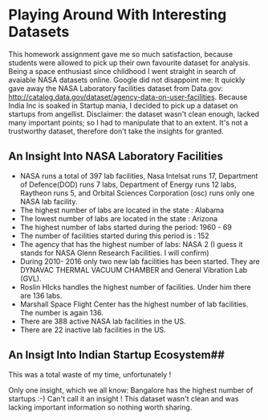 # Playing Around With Interesting Datasets #

This homework assignment gave me so much satisfaction, because students were allowed to pick up their own favourite dataset for analysis. Being a space enthusiast since childhood I went straight in search of avaiable NASA datasets online. Google did not disappoint me: It quickly gave away the NASA Laboratory facilities dataset from Data.gov: http://catalog.data.gov/dataset/agency-data-on-user-facilities. Because India Inc is soaked in Startup mania, I decided to pick up a dataset on startups from angellist. Disclaimer: the dataset wasn't clean enough, lacked many important points; so I had to manipulate that to an extent. It's not a trustworthy dataset, therefore don't take the insights for granted.

## An Insight Into NASA Laboratory Facilities ##

* NASA runs a total of 397 lab facilities, Nasa Intelsat runs 17, Department of Defence(DOD) runs 7 labs, Department of Energy runs 12 labs, Raytheon runs 5, and Orbital Sciences Corporation (osc) runs only one NASA lab facility.
* The highest number of labs are located in the state : Alabama
* The lowest number of labs are located in the state : Arizona
* The highest number of labs started during the period: 1960 - 69
* The number of facilities started during this period is : 152
* The agency that has the highest number of labs: NASA 2 (I guess it stands for NASA Glenn Research Facilities. I will confirm)
* During 2010- 2016 only two new lab facilities has been started. They are DYNAVAC THERMAL VACUUM CHAMBER
 and General Vibration Lab (GVL).
* Roslin HIcks handles the highest number of facilities. Under him there are 136 labs.
* Marshall Space Flight Center has the highest number of lab facilities. The number is again 136.
* There are 388 active NASA lab facilities in the US.
* There are 22 inactive lab facilities in the US.

## An Insigt Into Indian Startup  Ecosystem##

This was a total waste of my time, unfortunately !

Only one insight, which we all know: Bangalore has the highest number of startups :-)
Can't call it an insight ! This dataset wasn't clean and was lacking important information so nothing worth sharing. 
